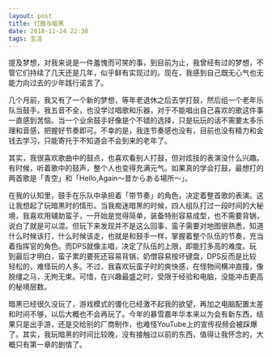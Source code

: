 ```yaml
---
layout: post
title: 打鼓与暗黑
date: 2018-11-24 22:30
tags: 生活
---
```


提及梦想，对我来说是一件羞愧而可笑的事，到目前为止，我曾经有过的梦想，不管它们持续了几天还是几年，似乎鲜有实现过的。现在，我感到自己既无心气也无能力向过去的少年践行诺言了。

几个月前，我又有了一个新的梦想，等年老退休之后去学打鼓，然后组一个老年乐队当鼓手。我五音不全，也没学过唱歌和乐器，对于不能唱出自己喜欢的歌这件事一直感到苦恼。当一个业余鼓手好像是个不错的选择，只是玩玩的话不需要太多乐理和音感，把握好节奏即可。不幸的是，我连节奏感也没有，目前也没有精力和金钱去学习，只能寄托于不知道会不会到来的老年了。

其实，我很喜欢歌曲中的鼓点，也喜欢看别人打鼓，但对炫技的表演没什么兴趣。有时候，听着歌中的鼓声，整个人也变得充满元气。如果真的学会打鼓，最想打的两首歌是「青空」和「Hello,Again～昔からある場所～」。

在我的认知里，鼓手在乐队中承担着「带节奏」的角色，决定着整首歌的表演。这让我想起了玩暗黑时的情形。当我痴迷暗黑的时候，四人组队打过一段时间的大秘境，我喜欢用辅助蛮子，一开始是觉得简单，装备特别容易成型，也不需要背锅，说白了就是可以混。但玩下来发现并不是这么回事，蛮子需要对地图很熟悉，知道什么时候该打，什么时候该走，也就是和鼓手一样，掌握着整个队伍的节奏，充当着指挥官的角色。而DPS就像主唱，决定了队伍的上限，即能打多高的难度。玩到最后才明白，蛮子累的要死还容易背锅，奶僧容易按坏键盘，DPS反而是比较轻松的，难怪玩的人多。不过，我喜欢玩蛮子时的爽快感，在怪物间横冲直撞，像脱缰之马，无拘无束。可惜，在兴趣最盛之时，受限于经验和电脑，没能冲击更高的秘境层数。

暗黑已经很久没玩了，游戏模式的僵化已经激不起我的欲望，再加之电脑配置太差和时间不够，以后大概也不会再玩了。今年的暴雪嘉年华本来以为会有新东西，结果只是出手游，还是交给别的厂商制作，也难怪YouTube上的宣传视频会被踩爆了。其实，我玩暗黑的时间比较晚，没有接触过以前的东西，值得让我怀念的，大概只有第一章的剧情了。